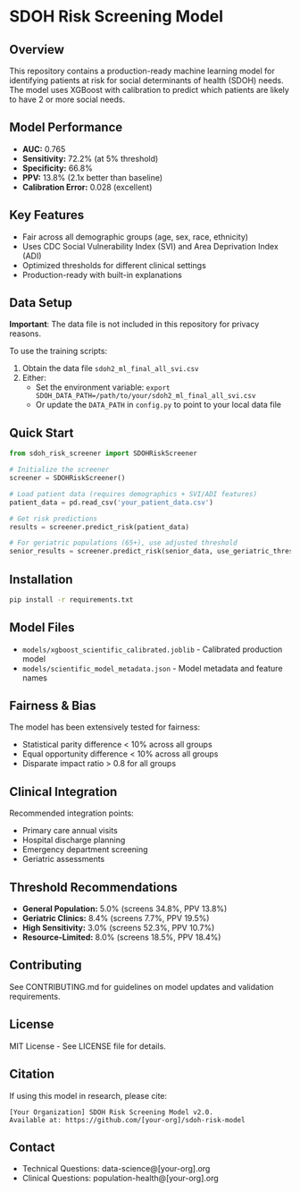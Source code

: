 # SDOH Risk Screening Model

## Overview
This repository contains a production-ready machine learning model for identifying patients at risk for social determinants of health (SDOH) needs. The model uses XGBoost with calibration to predict which patients are likely to have 2 or more social needs.

## Model Performance
- **AUC:** 0.765
- **Sensitivity:** 72.2% (at 5% threshold)
- **Specificity:** 66.8%
- **PPV:** 13.8% (2.1x better than baseline)
- **Calibration Error:** 0.028 (excellent)

## Key Features
- Fair across all demographic groups (age, sex, race, ethnicity)
- Uses CDC Social Vulnerability Index (SVI) and Area Deprivation Index (ADI)
- Optimized thresholds for different clinical settings
- Production-ready with built-in explanations

## Data Setup

**Important**: The data file is not included in this repository for privacy reasons. 

To use the training scripts:
1. Obtain the data file `sdoh2_ml_final_all_svi.csv`
2. Either:
   - Set the environment variable: `export SDOH_DATA_PATH=/path/to/your/sdoh2_ml_final_all_svi.csv`
   - Or update the `DATA_PATH` in `config.py` to point to your local data file

## Quick Start

```python
from sdoh_risk_screener import SDOHRiskScreener

# Initialize the screener
screener = SDOHRiskScreener()

# Load patient data (requires demographics + SVI/ADI features)
patient_data = pd.read_csv('your_patient_data.csv')

# Get risk predictions
results = screener.predict_risk(patient_data)

# For geriatric populations (65+), use adjusted threshold
senior_results = screener.predict_risk(senior_data, use_geriatric_threshold=True)
```

## Installation

```bash
pip install -r requirements.txt
```

## Model Files
- `models/xgboost_scientific_calibrated.joblib` - Calibrated production model
- `models/scientific_model_metadata.json` - Model metadata and feature names

## Fairness & Bias
The model has been extensively tested for fairness:
- Statistical parity difference < 10% across all groups
- Equal opportunity difference < 10% across all groups  
- Disparate impact ratio > 0.8 for all groups

## Clinical Integration
Recommended integration points:
- Primary care annual visits
- Hospital discharge planning
- Emergency department screening
- Geriatric assessments

## Threshold Recommendations
- **General Population:** 5.0% (screens 34.8%, PPV 13.8%)
- **Geriatric Clinics:** 8.4% (screens 7.7%, PPV 19.5%)
- **High Sensitivity:** 3.0% (screens 52.3%, PPV 10.7%)
- **Resource-Limited:** 8.0% (screens 18.5%, PPV 18.4%)

## Contributing
See CONTRIBUTING.md for guidelines on model updates and validation requirements.

## License
MIT License - See LICENSE file for details.

## Citation
If using this model in research, please cite:
```
[Your Organization] SDOH Risk Screening Model v2.0. 
Available at: https://github.com/[your-org]/sdoh-risk-model
```

## Contact
- Technical Questions: data-science@[your-org].org
- Clinical Questions: population-health@[your-org].org

